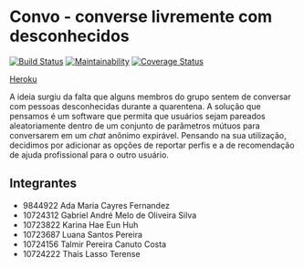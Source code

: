 # Convo - converse livremente com desconhecidos

[![Build Status](https://travis-ci.com/travis-ci/travis-web.svg?branch=master)](https://travis-ci.com/github/ThaisLasso/convo)	[![Maintainability](https://api.codeclimate.com/v1/badges/269daf309d45721c16c0/maintainability)](https://codeclimate.com/github/ThaisLasso/convo/maintainability)	[![Coverage Status](https://coveralls.io/repos/github/ThaisLasso/convo/badge.svg?branch=master)](https://coveralls.io/github/ThaisLasso/convo?branch=master)



 [Heroku](https://convo-esi.herokuapp.com/)

A ideia surgiu da falta que alguns membros do grupo sentem de conversar com pessoas desconhecidas durante a quarentena. A solução que pensamos é um software que permita que usuários sejam pareados aleatoriamente dentro de um conjunto de parâmetros mútuos para conversarem em um *chat* anônimo expirável. Pensando na sua utilização, decidimos por adicionar as opções de reportar perfis e a de recomendação de ajuda profissional para o outro usuário.

## Integrantes

- 9844922 Ada Maria Cayres Fernandez
- 10724312 Gabriel André Melo de Oliveira Silva
- 10723822 Karina Hae Eun Huh
- 10723687 Luana Santos Pereira
- 10724156 Talmir Pereira Canuto Costa
- 10724222 Thais Lasso Terense